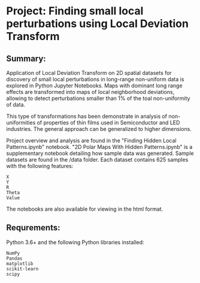 # Project: Finding small local perturbations using Local Deviation Transform
## Summary:
Application of Local Deviation Transform on 2D spatial datasets for discovery of small local perturbations in long-range non-uniform data is explored in Python Jupyter Notebooks. Maps with dominant long range effects are transformed into maps of local neighborhood deviations, allowing to detect perturbations smaller than 1% of the toal non-uniformity of data. 

This type of transformations has been demonstrate in analysis of non-uniformities of properties of thin films used in Semiconductor and LED industries. The general approach can be generalized to higher dimensions.  

Project overview and analysis are found in the "Finding Hidden Local Patterns.ipynb" notebook. "2D Polar Maps With Hidden Patterns.ipynb" is a supplementary notebook detailing how sample data was generated. Sample datasets are found in the /data folder. Each dataset contains 625 samples with the following features:

    X
    Y
    R
    Theta
    Value

The notebooks are also available for viewing in the html format.
## Requrements:
Python 3.6+ and the following Python libraries installed:

    NumPy
    Pandas
    matplotlib
    scikit-learn
    scipy


